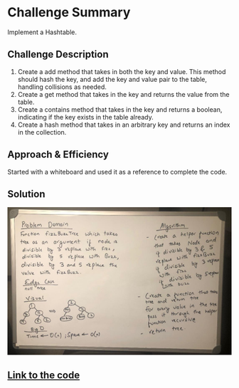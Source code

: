 # Challenge Summary
Implement a Hashtable.

## Challenge Description
1. Create a add method that takes in both the key and value. This method should hash the key, and add the key and value pair to the table, handling collisions as needed.
2. Create a get method that takes in the key and returns the value from the table.
3. Create a contains method that takes in the key and returns a boolean, indicating if the key exists in the table already.
4. Create a hash method that takes in an arbitrary key and returns an index in the collection.

## Approach & Efficiency
Started with a whiteboard and used it as a reference to complete the code.

## Solution
![Whiteboard](../../assets/FizzBuzzTree.jpeg) <br/>

## [Link to the code](../src/main/java/hashtable/Hashtable.java)

